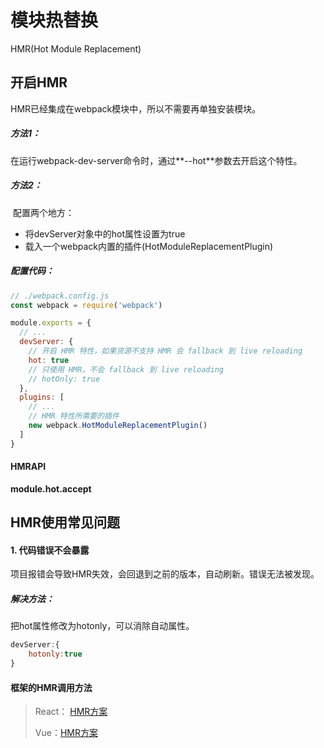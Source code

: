 # 模块热替换

HMR(Hot Module Replacement)

## 开启HMR

HMR已经集成在webpack模块中，所以不需要再单独安装模块。

##### 方法1：

​        在运行webpack-dev-server命令时，通过**--hot**参数去开启这个特性。

##### 方法2：

​        配置两个地方：

* 将devServer对象中的hot属性设置为true
* 载入一个webpack内置的插件(HotModuleReplacementPlugin)

##### 配置代码：

```js
// ./webpack.config.js
const webpack = require('webpack')

module.exports = {
  // ...
  devServer: {
    // 开启 HMR 特性，如果资源不支持 HMR 会 fallback 到 live reloading
    hot: true
    // 只使用 HMR，不会 fallback 到 live reloading
    // hotOnly: true
  },
  plugins: [
    // ...
    // HMR 特性所需要的插件
    new webpack.HotModuleReplacementPlugin()
  ]
}
```

#### HMRAPI

**module.hot.accept**

## HMR使用常见问题

#### 1. 代码错误不会暴露

项目报错会导致HMR失效，会回退到之前的版本，自动刷新。错误无法被发现。

##### 解决方法：

把hot属性修改为hotonly，可以消除自动属性。

```js
devServer:{
    hotonly:true
}
```

#### 框架的HMR调用方法

> React： [HMR方案](https://github.com/gaearon/react-hot-loader "React")
>
> Vue：[HMR方案](https://vue-loader.vuejs.org/guide/hot-reload.html "Vue")



